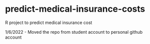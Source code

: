 # predict-medical-insurance-costs
R project to predict medical insurance cost

1/6/2022 - Moved the repo from student account to personal github account
